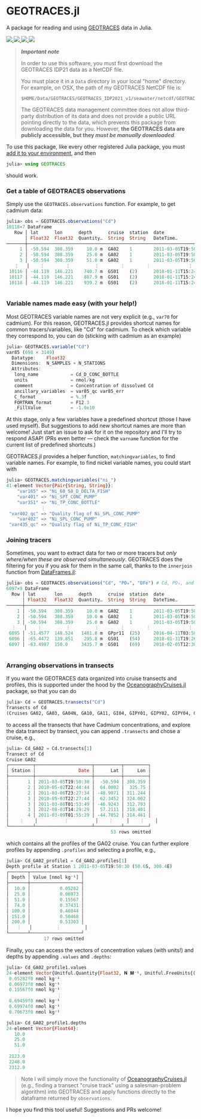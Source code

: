 # GEOTRACES.jl

A package for reading and using [GEOTRACES](https://www.geotraces.org/) data in Julia.

<p>
  <a href="https://github.com/briochemc/GEOTRACES.jl/actions">
    <img src="https://img.shields.io/github/workflow/status/briochemc/GEOTRACES.jl/Mac%20OS%20X?label=OSX&logo=Apple&logoColor=white&style=flat-square">
  </a>
  <a href="https://github.com/briochemc/GEOTRACES.jl/actions">
    <img src="https://img.shields.io/github/workflow/status/briochemc/GEOTRACES.jl/Linux?label=Linux&logo=Linux&logoColor=white&style=flat-square">
  </a>
  <a href="https://github.com/briochemc/GEOTRACES.jl/actions">
    <img src="https://img.shields.io/github/workflow/status/briochemc/GEOTRACES.jl/Windows?label=Windows&logo=Windows&logoColor=white&style=flat-square">
  </a>
  <a href="https://codecov.io/gh/briochemc/GEOTRACES.jl">
    <img src="https://img.shields.io/codecov/c/github/briochemc/GEOTRACES.jl/master?label=Codecov&logo=codecov&logoColor=white&style=flat-square">
  </a>
</p>

> ***Important note***
>
> In order to use this software, you must first download the GEOTRACES IDP21 data as a NetCDF file.
>
> You must place it in a `Data` directory in your local "home" directory.
> For example, on OSX, the path of my GEOTRACES NetCDF file is:
>
> ```
> $HOME/Data/GEOTRACES/GEOTRACES_IDP2021_v1/seawater/netcdf/GEOTRACES_IDP2021_Seawater_Discrete_Sample_Data_v1/GEOTRACES_IDP2021_Seawater_Discrete_Sample_Data_v1.nc
> ```
>
> The GEOTRACES data management committee does not allow third-party distribution of its data and does not provide a public URL pointing directly to the data, which prevents this package from downloading the data for you.
> However, **the GEOTRACES data are publicly accessible, but they *must be manually downloaded***.

To use this package, like every other registered Julia package, you must [add it to your environment](https://julialang.github.io/Pkg.jl/v1/managing-packages/#Adding-registered-packages), and then

```julia
julia> using GEOTRACES
```

should work.

### Get a table of GEOTRACES observations

Simply use the `GEOTRACES.observations` function. For example, to get cadmium data:

```julia
julia> obs = GEOTRACES.observations("Cd")
10118×7 DataFrame
   Row │ lat      lon      depth      cruise  station  date                 Cd
       │ Float32  Float32  Quantity…  String  String   DateTime…            Quantity…
───────┼───────────────────────────────────────────────────────────────────────────────────────
     1 │ -50.594  308.359     10.0 m  GA02    1        2011-03-05T19:50:30   0.05282 nmol kg⁻¹
     2 │ -50.594  308.359     25.0 m  GA02    1        2011-03-05T19:50:30   0.06973 nmol kg⁻¹
     3 │ -50.594  308.359     51.0 m  GA02    1        2011-03-05T19:50:30   0.15567 nmol kg⁻¹
   ⋮   │    ⋮        ⋮         ⋮        ⋮        ⋮              ⋮                   ⋮
 10116 │ -44.119  146.221    740.7 m  GS01    (2)      2018-01-11T15:24:00  0.509746 nmol kg⁻¹
 10117 │ -44.119  146.221    887.9 m  GS01    (2)      2018-01-11T15:24:00  0.649988 nmol kg⁻¹
 10118 │ -44.119  146.221    939.2 m  GS01    (2)      2018-01-11T15:24:00  0.686353 nmol kg⁻¹
                                                                             10112 rows omitted
```

### Variable names made easy (with your help!)

Most GEOTRACES variable names are not very explicit (e.g., `var70` for cadmium).
For this reason, GEOTRACES.jl provides shortcut names for common tracers/variables, like "Cd" for cadmium.
To check which variable they correspond to, you can do (sticking with cadmium as an example)

```julia
julia> GEOTRACES.variable("Cd")
var85 (698 × 3149)
  Datatype:    Float32
  Dimensions:  N_SAMPLES × N_STATIONS
  Attributes:
   long_name            = Cd_D_CONC_BOTTLE
   units                = nmol/kg
   comment              = Concentration of dissolved Cd
   ancillary_variables  = var85_qc var85_err
   C_format             = %.3f
   FORTRAN_format       = F12.3
   _FillValue           = -1.0e10
```
At this stage, only a few variables have a predefined shortcut (those I have used myself).
But suggestions to add new shortcut names are more than welcome! Just start an issue to ask for it on the repository and I'll try to respond ASAP!
(PRs even better — check the `varname` function for the current list of predefined shortcuts.)

GEOTRACES.jl provides a helper function, `matchingvariables`, to find variable names. For example, to find nickel variable names, you could start with

```julia
julia> GEOTRACES.matchingvariables("ni_")
41-element Vector{Pair{String, String}}:
    "var165" => "Ni_60_58_D_DELTA_FISH"
    "var401" => "Ni_SPT_CONC_PUMP"
    "var351" => "Ni_TP_CONC_BOTTLE"
             ⋮
 "var402_qc" => "Quality flag of Ni_SPL_CONC_PUMP"
    "var402" => "Ni_SPL_CONC_PUMP"
 "var435_qc" => "Quality flag of Ni_TP_CONC_FISH"
```

### Joining tracers

Sometimes, you want to extract data for two or more tracers but *only where/when these are observed simultaneously*. GEOTRACES does the filtering for you if you ask for them in the same call, thanks to the `innerjoin` function from [DataFrames.jl](https://github.com/JuliaData/DataFrames.jl):

```julia
julia> obs = GEOTRACES.observations("Cd", "PO₄", "DFe") # Cd, PO₄, and DFe obs with units
6097×9 DataFrame
  Row │ lat       lon      depth      cruise  station  date                 Cd                  PO₄                DFe
      │ Float32   Float32  Quantity…  String  String   DateTime…            Quantity…           Quantity…          Quantity…
──────┼───────────────────────────────────────────────────────────────────────────────────────────────────────────────────────────────
    1 │ -50.594   308.359     10.0 m  GA02    1        2011-03-05T19:50:30   0.05282 nmol kg⁻¹    1.012 μmol kg⁻¹      0.52 nmol kg⁻¹
    2 │ -50.594   308.359     10.0 m  GA02    1        2011-03-05T19:50:30   0.05282 nmol kg⁻¹    1.014 μmol kg⁻¹      0.52 nmol kg⁻¹
    3 │ -50.594   308.359     25.0 m  GA02    1        2011-03-05T19:50:30   0.06973 nmol kg⁻¹    2.367 μmol kg⁻¹      0.37 nmol kg⁻¹
  ⋮   │    ⋮         ⋮         ⋮        ⋮        ⋮              ⋮                   ⋮                   ⋮                  ⋮
 6095 │ -51.4577  148.524   1481.8 m  GPpr11  (25)     2016-04-11T03:50:00     0.821 nmol kg⁻¹    2.458 μmol kg⁻¹     0.439 nmol kg⁻¹
 6096 │ -65.4472  139.851    295.8 m  GS01    (54)     2018-01-31T19:26:44  0.861593 nmol kg⁻¹  2.22555 μmol kg⁻¹  0.262196 nmol kg⁻¹
 6097 │ -63.4987  150.0     3435.7 m  GS01    (69)     2018-02-05T12:30:02  0.809597 nmol kg⁻¹  2.27572 μmol kg⁻¹  0.292817 nmol kg⁻¹
                                                                                                                     6091 rows omitted
```

### Arranging observations in transects

If you want the GEOTRACES data organized into cruise transects and profiles, this is supported under the hood by the [OceanographyCruises.jl](https://github.com/briochemc/OceanographyCruises.jl) package, so that you can do

```julia
julia> Cd = GEOTRACES.transects("Cd")
Transects of Cd
(Cruises GA02, GA03, GA04N, GA10, GA11, GI04, GIPY01, GIPY02, GIPY04, GIPY05, GIPY06, GIPY13, GIpr05, GN01, GN02, GN03, GN04, GP02, GP13, GP16, GP18, GP19, GPc03, GPc06, GPpr01, GPpr02, GPpr07, GPpr08, GPpr11, and GS01.)
```

to access all the transects that have Cadmium concentrations, and explore the data transect by transect, you can append `.transects` and chose a cruise, e.g.,

```julia
julia> Cd_GA02 = Cd.transects[1]
Transect of Cd
Cruise GA02
┌─────────┬─────────────────────┬──────────┬─────────┐
│ Station │                Date │      Lat │     Lon │
├─────────┼─────────────────────┼──────────┼─────────┤
│       1 │ 2011-03-05T19:50:30 │  -50.594 │ 308.359 │
│       2 │ 2010-05-02T22:44:44 │  64.0002 │  325.75 │
│       2 │ 2011-03-06T23:27:34 │ -48.9071 │ 311.244 │
│       3 │ 2010-05-03T22:27:44 │  62.3452 │ 324.002 │
│       3 │ 2011-03-08T01:53:49 │ -46.9243 │ 312.793 │
│       3 │ 2012-08-03T14:29:29 │  57.2111 │ 318.401 │
│       4 │ 2011-03-09T01:55:29 │ -44.7052 │ 314.461 │
│    ⋮    │          ⋮          │    ⋮     │    ⋮    │
└─────────┴─────────────────────┴──────────┴─────────┘
                                       53 rows omitted
```

which contains all the profiles of the GA02 cruise. You can further explore profiles by appending `.profiles` and selecting a profile, e.g.,

```julia
julia> Cd_GA02_profile1 = Cd_GA02.profiles[1]
Depth profile at Station 1 2011-03-05T19:50:30 (50.6S, 308.4E)
┌───────┬───────────────────┐
│ Depth │ Value [nmol kg⁻¹] │
├───────┼───────────────────┤
│  10.0 │           0.05282 │
│  25.0 │           0.06973 │
│  51.0 │           0.15567 │
│  74.0 │           0.37431 │
│ 100.0 │           0.46844 │
│ 151.0 │           0.50468 │
│ 200.0 │           0.53303 │
│   ⋮   │         ⋮         │
└───────┴───────────────────┘
              17 rows omitted
```

Finally, you can access the vectors of concentration values (with units!) and depths by appending `.values` and `.depths`:

```julia
julia> Cd_GA02_profile1.values
24-element Vector{Unitful.Quantity{Float32, 𝐍 𝐌⁻¹, Unitful.FreeUnits{(kg⁻¹, nmol), 𝐍 𝐌⁻¹, nothing}}}:
 0.05282f0 nmol kg⁻¹
 0.06973f0 nmol kg⁻¹
 0.15567f0 nmol kg⁻¹
                   ⋮
 0.69459f0 nmol kg⁻¹
 0.69974f0 nmol kg⁻¹
 0.70673f0 nmol kg⁻¹

julia> Cd_GA02_profile1.depths
24-element Vector{Float64}:
   10.0
   25.0
   51.0
    ⋮
 2123.0
 2248.0
 2312.0
```

> Note I will simply move the functionality of [OceanographyCruises.jl](https://github.com/briochemc/OceanographyCruises.jl) (e.g., finding a transect "cruise track" using a salesman-problem algorithm) into GEOTRACES and apply functions directly to the dataframe returned by `observations`.

I hope you find this tool useful! Suggestions and PRs welcome!
